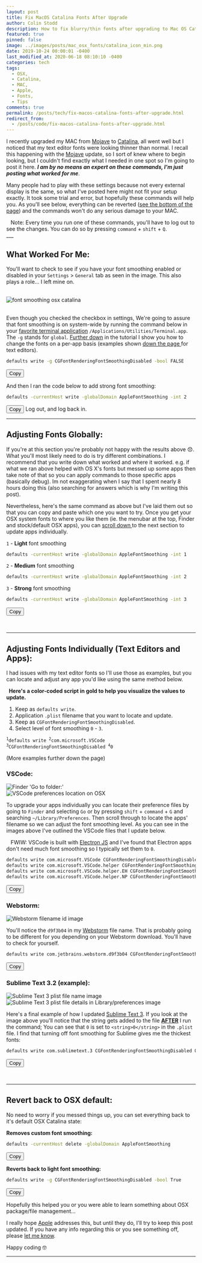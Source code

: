 ```yaml
---
layout: post
title: Fix MacOS Catalina Fonts After Upgrade
author: Colin Stodd
description: How to fix blurry/thin fonts after upgrading to Mac OS Catalina
featured: true
pinned: false
image: ../images/posts/mac_osx_fonts/catalina_icon_min.png
date: 2019-10-24 00:00:01 -0400
last_modified_at: 2020-06-18 08:10:10 -0400
categories: tech
tags:
  - OSX,
  - Catalina,
  - MAC,
  - Apple,
  - Fonts,
  - Tips
comments: true
permalink: /posts/tech/fix-macos-catalina-fonts-after-upgrade.html
redirect_from:
  - /posts/code/fix-macos-catalina-fonts-after-upgrade.html
---
```


I recently upgraded my MAC from <a href="https://support.apple.com/macos/mojave" target="_blank" rel="noopener">Mojave</a> to <a href="https://www.apple.com/macos/catalina/" target="_blank" rel="noopener">Catalina</a>, all went well but I noticed that my text editor fonts were looking thinner than normal. I recall this happening with the <a href="https://support.apple.com/macos/mojave" target="_blank" rel="noopener">Mojave</a> update, so I sort of knew where to begin looking, but I couldn't find exactly what I needed in one spot so I'm going to post it here.  ***I am by no means an expert on these commands, I'm just posting what worked for me***.

Many people had to play with these settings because not every external display is the same, so what I've posted here might not fit your setup exactly. It took some trial and error, but hopefully these commands will help you. As you'll see below, everything can be reverted (<a href="#revert">see the bottom of the page</a>) and the commands won't do any serious damage to your MAC.

<div class="blurb"><i class="fad fa-comment-alt-exclamation fa-lg"></i>&nbsp;&nbsp; Note: Every time you run one of these commands, you'll have to log out to see the changes. You can do so by pressing <code>command</code> + <code>shift</code> + <code>Q</code>.</div>
___

## What Worked For Me:
You'll want to check to see if you have your font smoothing enabled or disabled in your `Settings` > `General` tab as seen in the image. This also plays a role... I left mine on.

<div class="container">
  <div class="row">
    <div class="one-third column">&nbsp;</div>
      <div class="one-third column">
        <img src="../../images/posts/mac_osx_fonts/disable_font_smoothing.png" class="image fit" title="font smoothing osx catalina" loading="lazy">
      </div>
    <div class="one-third column">&nbsp;</div>
  </div>
</div>

Even though you checked the checkbox in settings, We're going to assure that font smoothing is on system-wide by running the command below in your <a href="https://www.iterm2.com/" target="_blank" rel="noopener" title="iTerm 2">favorite terminal application</a> `/Applications/Utilities/Terminal.app`. The `-g` stands for `global`.  <a href="#textEditors" title="Scroll down fix individual apps">Further down</a> in the tutorial I show you how to change the fonts on a per-app basis (examples shown <a href="#textEditors" title="Scroll down to the Text Editors Section">down the page <i class="fad fa-level-down-alt"></i></a> for text editors).

```bash
defaults write -g CGFontRenderingFontSmoothingDisabled -bool FALSE
```
<button class="button small copy-btn pull-right"
   title="Copy to clipboard"
   data-clipboard-text="defaults write -g CGFontRenderingFontSmoothingDisabled -bool FALSE">
     <i class="fad fa-clipboard-list"></i> Copy
</button>

And then I ran the code below to add strong font smoothing:

```bash
defaults -currentHost write -globalDomain AppleFontSmoothing -int 2
```
<button class="button small copy-btn pull-right"
   title="Copy to clipboard"
   data-clipboard-text="defaults -currentHost write -globalDomain AppleFontSmoothing -int 2">
     <i class="fad fa-clipboard-list"></i> Copy
</button>
Log out, and log back in.


---
## Adjusting Fonts Globally:

If you're at this section you're probably not happy with the results above 😞. What you'll most likely need to do is try different combinations. I recommend that you write down what worked and where it worked. e.g. if what we ran above helped with OS X's fonts but messed up some apps then take note of that so you can apply commands to those specific apps (basically debug). Im not exaggerating when I say that I spent nearly 8 hours doing this (also searching for answers which is why I'm writing this post).

Nevertheless, here's the same command as above but I've laid them out so that you can copy and paste which one you want to try. Once you get your OSX system fonts to where you like them (ie. the menubar at the top, Finder and stock/default OSX apps), you can <a href="#textEditors" title="Scroll down to the Text Editors Section">scroll down <i class="fad fa-level-down-alt"></i></a> to the next section to update apps individually.

`1` - **Light** font smoothing
```bash
defaults -currentHost write -globalDomain AppleFontSmoothing -int 1
```
`2` - **Medium** font smoothing
```bash
defaults -currentHost write -globalDomain AppleFontSmoothing -int 2
```
`3` - **Strong** font smoothing
```bash
defaults -currentHost write -globalDomain AppleFontSmoothing -int 3
```
<button class="button small copy-btn pull-right"
   title="Copy to clipboard"
   data-clipboard-text="defaults -currentHost write -globalDomain AppleFontSmoothing -int 1">
     <i class="fad fa-clipboard-list"></i> Copy
</button>

<p>&nbsp;</p>

<div id="textEditors" name="textEditors"></div>

___

## Adjusting Fonts Individually (Text Editors and Apps):

I had issues with my text editor fonts so I'll use those as examples, but you can locate and adjust any app you'd like using the same method below.

<div class="blurb">
<strong><i class="fad fa-books fa-lg"></i>&nbsp; Here's a color-coded script in <span class="text-gold">gold</span> to help you visualize the values to update.</strong>

<ol class="alt">
  <li>Keep as <code>defaults write</code>.</li>
  <li class="text-gold">Application <code>.plist</code> filename that you want to locate and update.</li>
  <li>Keep as <code>CGFontRenderingFontSmoothingDisabled</code>.</li>
  <li class="text-gold">Select level of font smoothing <code>0</code> - <code>3</code>.</li>
</ol>

<pre><code><sup>1</sup>defaults write <span class="text-gold"><sup>2</sup>com.microsoft.VSCode</span> <sup>3</sup>CGFontRenderingFontSmoothingDisabled <span class="text-gold"><sup>4</sup>0</span>
</code></pre>

(More examples further down the page)
</div>

### <i class="fad fa-check-circle fa-lg text-yellow"></i> VSCode:

<div class="row">
  <div class="six columns">
    <img src="../../images/posts/mac_osx_fonts/library_pref_light.png"
         class="image fit"
         alt="Finder 'Go to folder:'"
         title="Finder 'Go to folder:'"
         loading="lazy"
    />
  </div>
  <div class="six columns">
    <img src="../../images/posts/mac_osx_fonts/preferences.png"
         class="image fit"
         alt="VSCode preferences location on OSX"
         title="VSCode preferences location on OSX"
         loading="lazy"
         />
  </div>
</div>

To upgrade your apps individually you can locate their preference files by going to `Finder` and selecting `Go` or by pressing `shift` + `command` + `G` and searching `~/Library/Preferences`.  Then scroll through to locate the apps' filename so we can adjust the font smoothing level. As you can see in the images above I've outlined the VSCode files that I update below.


<div class="blurb">
<i class="fad fa-info-circle fa-lg"></i>&nbsp;&nbsp; FWIW: VSCode is built with <a href="https://www.electronjs.org/apps" target="_blank" rel="noopener" title="Apps built with ElectronJS">Electron JS</a> and I've found that Electron apps don't need much font smoothing so I typically set them to <code>0</code>.
</div>



```bash
defaults write com.microsoft.VSCode CGFontRenderingFontSmoothingDisabled 0
defaults write com.microsoft.VSCode.helper CGFontRenderingFontSmoothingDisabled 0
defaults write com.microsoft.VSCode.helper.EH CGFontRenderingFontSmoothingDisabled 0
defaults write com.microsoft.VSCode.helper.NP CGFontRenderingFontSmoothingDisabled 0
```
<button class="button small copy-btn pull-right"
   title="Copy to clipboard"
   data-clipboard-text="defaults write com.microsoft.VSCode CGFontRenderingFontSmoothingDisabled 0
defaults write com.microsoft.VSCode.helper CGFontRenderingFontSmoothingDisabled 0
defaults write com.microsoft.VSCode.helper.EH CGFontRenderingFontSmoothingDisabled 0
defaults write com.microsoft.VSCode.helper.NP CGFontRenderingFontSmoothingDisabled 0">
     <i class="fad fa-clipboard-list"></i> Copy
</button>

### <i class="fad fa-check-circle fa-lg text-yellow"></i> Webstorm:

<div class="row">
  <div class="six columns">
    <img src="../../images/posts/mac_osx_fonts/webstorm_id.png"
         class="image fit"
         alt="Webstorm filename id image"
         title="Webstorm filename id image"
         loading="lazy"
    />
  </div>
</div>

You'll notice the `d9f3b04` in my <a href="https://www.jetbrains.com/webstorm/" target="_blank" title="Webstorm" rel="noopener">Webstorm</a> file name. That is probably going to be different for you depending on your Webstorm download. You'll have to check for yourself.

```bash
defaults write com.jetbrains.webstorm.d9f3b04 CGFontRenderingFontSmoothingDisabled 0
```
<button class="button small copy-btn pull-right"
   title="Copy to clipboard"
   data-clipboard-text="defaults write com.jetbrains.webstorm.d9f3b04 CGFontRenderingFontSmoothingDisabled 0">
     <i class="fad fa-clipboard-list"></i> Copy
</button>

### <i class="fad fa-check-circle fa-lg text-yellow"></i> Sublime Text 3.2 (example):

<div class="row">
  <div class="six columns">
    <img src="../../images/posts/mac_osx_fonts/vscode_pref.png"
         class="image fit"
         alt="Sublime Text 3 plist file name image"
         title="Sublime Text 3 plist file name image"
         loading="lazy"
    />
  </div>
  <div class="six columns">
    <img src="../../images/posts/mac_osx_fonts/sublime_zero.png"
         class="image fit"
         alt="Sublime Text 3 plist file details in Library/preferences image"
         title="Sublime Text 3 plist file details in Library/preferences image"
         loading="lazy"
    />
  </div>
</div>

Here's a final example of how I updated <a href="https://www.sublimetext.com/blog/articles/sublime-text-3-point-2" target="_blank" title="Sublime Text 3.2" rel="noopener">Sublime Text 3</a>. If you look at the image above you'll notice that the string gets added to the file <u><strong>AFTER</strong></u> I run the command; You can see that `0` is set to `<string>0</string>` in the `.plist` file. I find that turning off font smoothing for Sublime gives me the thickest fonts:

```bash
defaults write com.sublimetext.3 CGFontRenderingFontSmoothingDisabled 0
```
<button class="button small copy-btn pull-right"
   title="Copy to clipboard"
   data-clipboard-text="defaults write com.sublimetext.3 CGFontRenderingFontSmoothingDisabled 0">
     <i class="fad fa-clipboard-list"></i> Copy
</button>

<p>&nbsp;</p>

___

<div id="revert"></div>

## Revert back to OSX default:
No need to worry if you messed things up, you can set everything back to it's default OSX Catalina state:

**Removes custom font smoothing:**

```bash
defaults -currentHost delete -globalDomain AppleFontSmoothing
```
<button class="button small copy-btn pull-right"
   title="Copy to clipboard"
   data-clipboard-text="defaults -currentHost delete -globalDomain AppleFontSmoothing">
     <i class="fad fa-clipboard-list"></i> Copy
</button>

**Reverts back to light font smoothing:**

```bash
defaults write -g CGFontRenderingFontSmoothingDisabled -bool True
```
<button class="button small copy-btn pull-right"
   title="Copy to clipboard"
   data-clipboard-text="defaults write -g CGFontRenderingFontSmoothingDisabled -bool True">
     <i class="fad fa-clipboard-list"></i> Copy
</button>


Hopefully this helped you or you were able to learn something about OSX package/file management...

I really hope <a href="https://apple.com/support" target="_blank" rel="noopener">Apple</a> addresses this, but until they do, I'll try to keep this post updated. If you have any info regarding this or you see something off, please <a href="#getInTouch">let me know</a>.

Happy coding 🤓

---